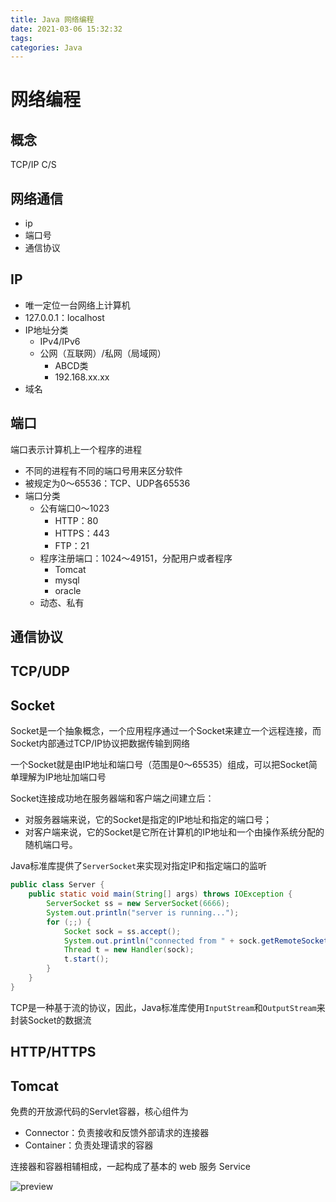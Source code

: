 ```yaml
---
title: Java 网络编程
date: 2021-03-06 15:32:32
tags:
categories: Java
---
```


# 网络编程

## 概念

TCP/IP  C/S

## 网络通信

- ip
- 端口号
- 通信协议

## IP

- 唯一定位一台网络上计算机
- 127.0.0.1：localhost
- IP地址分类
  - IPv4/IPv6
  - 公网（互联网）/私网（局域网）
    - ABCD类
    - 192.168.xx.xx
- 域名

## 端口

端口表示计算机上一个程序的进程

- 不同的进程有不同的端口号用来区分软件
- 被规定为0～65536：TCP、UDP各65536
- 端口分类
  - 公有端口0～1023
    - HTTP：80
    - HTTPS：443
    - FTP：21
  - 程序注册端口：1024～49151，分配用户或者程序
    - Tomcat
    - mysql
    - oracle
  - 动态、私有



## 通信协议

## TCP/UDP

## Socket

Socket是一个抽象概念，一个应用程序通过一个Socket来建立一个远程连接，而Socket内部通过TCP/IP协议把数据传输到网络

一个Socket就是由IP地址和端口号（范围是0～65535）组成，可以把Socket简单理解为IP地址加端口号

Socket连接成功地在服务器端和客户端之间建立后：

- 对服务器端来说，它的Socket是指定的IP地址和指定的端口号；
- 对客户端来说，它的Socket是它所在计算机的IP地址和一个由操作系统分配的随机端口号。

Java标准库提供了`ServerSocket`来实现对指定IP和指定端口的监听

```java
public class Server {
    public static void main(String[] args) throws IOException {
        ServerSocket ss = new ServerSocket(6666); 
        System.out.println("server is running...");
        for (;;) {
            Socket sock = ss.accept();
            System.out.println("connected from " + sock.getRemoteSocketAddress());
            Thread t = new Handler(sock);
            t.start();
        }
    }
}
```

TCP是一种基于流的协议，因此，Java标准库使用`InputStream`和`OutputStream`来封装Socket的数据流

## HTTP/HTTPS

## Tomcat

免费的开放源代码的Servlet容器，核心组件为

- Connector：负责接收和反馈外部请求的连接器
- Container：负责处理请求的容器

连接器和容器相辅相成，一起构成了基本的 web 服务 Service

![preview](https://tva1.sinaimg.cn/large/008eGmZEgy1gobrgplkv9j30ql056q2y.jpg)

